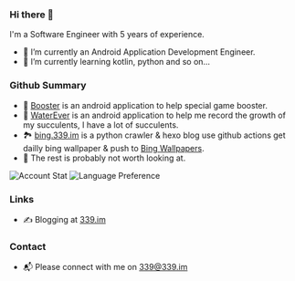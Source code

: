 ### Hi there 👋

I'm a Software Engineer with 5 years of experience.
- 🔭 I’m currently an Android Application Development Engineer.
- 🌱 I’m currently learning kotlin, python and so on...

### Github Summary

- 🚀 [Booster](https://github.com/WangZhiYao/Booster) is an android application to help special game booster.
- 🌸 [WaterEver](https://github.com/WangZhiYao/WaterEver) is an android application to help me record the growth of my succulents, I have a lot of succulents.
- 🏞 [bing.339.im](https://github.com/WangZhiYao/bing.339.im) is a python crawler & hexo blog use github actions get dailly bing wallpaper & push to [Bing Wallpapers](https://bing.339.im/?utm_source=github&utm_medium=profile&utm_campaign=link).
- 🙈 The rest is probably not worth looking at.

![Account Stat](https://gh-stat.vercel.app/api?username=wangzhiyao&count_private=true&show_icons=true&hide_title=true&theme=graywhite&cache_seconds=1800)
![Language Preference](https://gh-stat.vercel.app/api/top-langs/?username=wangzhiyao&count_private=true&langs_count=2&theme=graywhite&hide=css,html,cmake&cache_seconds=1800)

### Links

- ✍️ Blogging at [339.im](https://339.im/?utm_source=github&utm_medium=profile&utm_campaign=link)

### Contact

- 📬 Please connect with me on [339@339.im](mailto://339@339.im)
